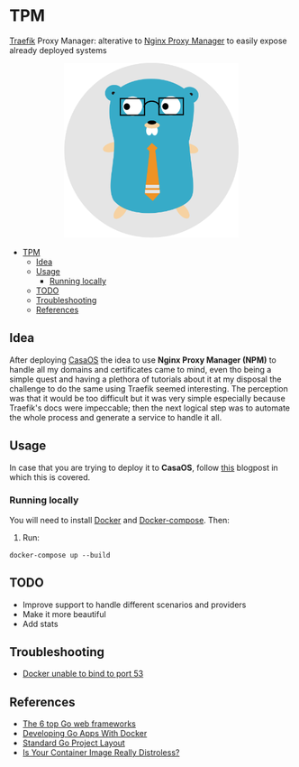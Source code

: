 # TPM

[Traefik](https://traefik.io/traefik/) Proxy Manager: alterative to [Nginx Proxy Manager](https://nginxproxymanager.com/) to easily expose already deployed systems

<div align = "center">
  <img src="./img/logo.svg" height=310>
</div>

- [TPM](#tpm)
  - [Idea](#idea)
  - [Usage](#usage)
    - [Running locally](#running-locally)
  - [TODO](#todo)
  - [Troubleshooting](#troubleshooting)
  - [References](#references)

## Idea

After deploying [CasaOS](https://casaos.zimaspace.com/) the idea to use **Nginx Proxy Manager (NPM)** to handle all my domains and certificates came to mind, even tho being a simple quest and having a plethora of tutorials about it at my disposal the challenge to do the same using Traefik seemed interesting. The perception was that it would be too difficult but it was very simple especially because Traefik's docs were impeccable; then the next logical step was to automate the whole process and generate a service to handle it all.

## Usage

In case that you are trying to deploy it to **CasaOS**, follow [this]() blogpost in which this is covered.

### Running locally

You will need to install [Docker](https://www.docker.com/) and [Docker-compose](https://docs.docker.com/compose/). Then:

1. Run:

```shell
docker-compose up --build
```

## TODO

- Improve support to handle different scenarios and providers
- Make it more beautiful
- Add stats

## Troubleshooting

- [Docker unable to bind to port 53](https://discourse.pi-hole.net/t/docker-unable-to-bind-to-port-53/45082/8)

## References

- [The 6 top Go web frameworks](https://blog.logrocket.com/6-top-go-web-frameworks/)
- [Developing Go Apps With Docker](https://www.docker.com/blog/developing-go-apps-docker/)
- [Standard Go Project Layout](https://github.com/golang-standards/project-layout)
- [Is Your Container Image Really Distroless?](https://www.docker.com/blog/is-your-container-image-really-distroless/)
